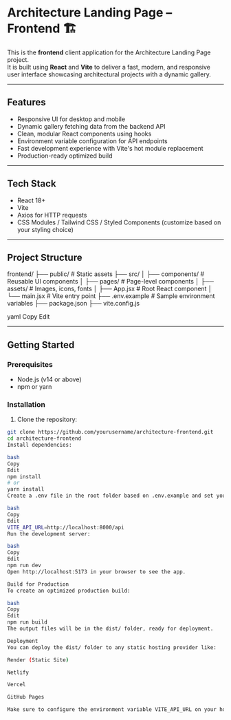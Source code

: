 # Architecture Landing Page – Frontend 🏗️

This is the **frontend** client application for the Architecture Landing Page project.  
It is built using **React** and **Vite** to deliver a fast, modern, and responsive user interface showcasing architectural projects with a dynamic gallery.

---

## Features

- Responsive UI for desktop and mobile
- Dynamic gallery fetching data from the backend API
- Clean, modular React components using hooks
- Environment variable configuration for API endpoints
- Fast development experience with Vite's hot module replacement
- Production-ready optimized build

---

## Tech Stack

- React 18+
- Vite
- Axios for HTTP requests
- CSS Modules / Tailwind CSS / Styled Components (customize based on your styling choice)

---

## Project Structure

frontend/
├── public/ # Static assets
├── src/
│ ├── components/ # Reusable UI components
│ ├── pages/ # Page-level components
│ ├── assets/ # Images, icons, fonts
│ ├── App.jsx # Root React component
│ └── main.jsx # Vite entry point
├── .env.example # Sample environment variables
├── package.json
├── vite.config.js

yaml
Copy
Edit

---

## Getting Started

### Prerequisites

- Node.js (v14 or above)
- npm or yarn

### Installation

1. Clone the repository:

```bash
git clone https://github.com/yourusername/architecture-frontend.git
cd architecture-frontend
Install dependencies:

bash
Copy
Edit
npm install
# or
yarn install
Create a .env file in the root folder based on .env.example and set your backend API URL:

bash
Copy
Edit
VITE_API_URL=http://localhost:8000/api
Run the development server:

bash
Copy
Edit
npm run dev
Open http://localhost:5173 in your browser to see the app.

Build for Production
To create an optimized production build:

bash
Copy
Edit
npm run build
The output files will be in the dist/ folder, ready for deployment.

Deployment
You can deploy the dist/ folder to any static hosting provider like:

Render (Static Site)

Netlify

Vercel

GitHub Pages

Make sure to configure the environment variable VITE_API_URL on your hosting platform to point to your backend API.